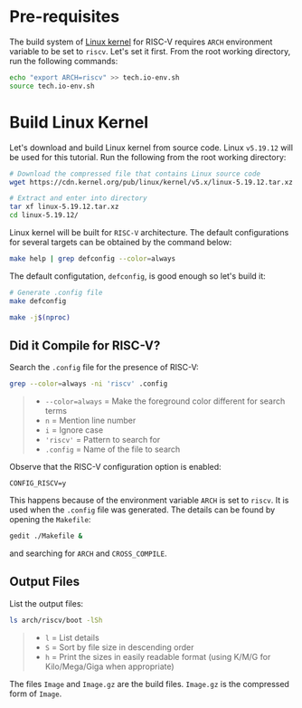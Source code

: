 # Pre-requisites

The build system of [Linux kernel](https://kernel.org/) for RISC-V requires `ARCH` environment variable to be set to `riscv`. Let's set it first. From the root working directory, run the following commands:
``` bash
echo "export ARCH=riscv" >> tech.io-env.sh
source tech.io-env.sh
```

# Build Linux Kernel

Let's download and build Linux kernel from source code. Linux `v5.19.12` will be used for this tutorial. Run the following from the root working directory:
``` bash
# Download the compressed file that contains Linux source code
wget https://cdn.kernel.org/pub/linux/kernel/v5.x/linux-5.19.12.tar.xz

# Extract and enter into directory
tar xf linux-5.19.12.tar.xz
cd linux-5.19.12/
```

Linux kernel will be built for `RISC-V` architecture. The default configurations for several targets can be obtained by the command below:
``` bash
make help | grep defconfig --color=always
```

The default configutation, `defconfig`, is good enough so let's build it:
``` bash
# Generate .config file
make defconfig

make -j$(nproc)
```

## Did it Compile for RISC-V?

Search the `.config` file for the presence of RISC-V:
``` bash
grep --color=always -ni 'riscv' .config
```
> - `--color=always` = Make the foreground color different for search terms
> - `n` = Mention line number
> - `i` = Ignore case
> - `'riscv'` = Pattern to search for
> - `.config` = Name of the file to search

Observe that the RISC-V configuration option is enabled:
```
CONFIG_RISCV=y
```
This happens because of the environment variable `ARCH` is set to `riscv`. It is used when the `.config` file was generated. The details can be found by opening the `Makefile`:
``` bash
gedit ./Makefile &
```
and searching for `ARCH` and `CROSS_COMPILE`.

## Output Files

List the output files:
``` bash
ls arch/riscv/boot -lSh
```
> - `l` = List details
> - `S` = Sort by file size in descending order
> - `h` = Print the sizes in easily readable format (using K/M/G for Kilo/Mega/Giga when appropriate)

The files `Image` and `Image.gz` are the build files. `Image.gz` is the compressed form of `Image`.
